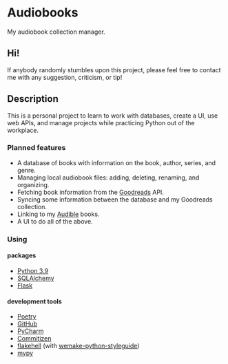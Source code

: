 # Audiobooks

My audiobook collection manager.

## Hi!

If anybody randomly stumbles upon this project, please feel free to contact me with any
suggestion, criticism, or tip!

## Description

This is a personal project to learn to work with databases, create a UI, use web APIs,
and manage projects while practicing Python out of the workplace.

### Planned features

- A database of books with information on the book, author, series, and genre.
- Managing local audiobook files: adding, deleting, renaming, and organizing.
- Fetching book information from the [Goodreads](https://goodreads.com) API.
- Syncing some information between the database and my Goodreads collection.
- Linking to my [Audible](https://audible.com) books.
- A UI to do all of the above.

### Using

#### packages

- [Python 3.9](https://www.python.org/)
- [SQLAlchemy](http://www.sqlalchemy.org)
- [Flask](https://palletsprojects.com/p/flask/)

#### development tools

- [Poetry](https://python-poetry.org/)
- [GitHub](https://github.com/)
- [PyCharm](https://www.jetbrains.com/pycharm/)
- [Commitizen](https://github.com/commitizen-tools/commitizen)
- [flakehell](https://github.com/life4/flakehell) (with [wemake-python-styleguide](https://wemake-python-stylegui.de))
- [mypy](http://www.mypy-lang.org/)
